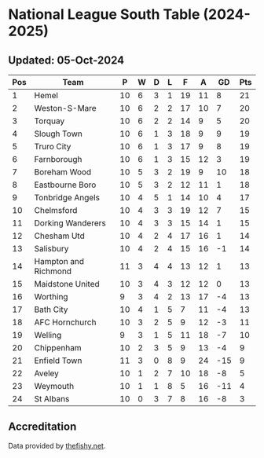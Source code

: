 # National League South Table (2024-2025)
## Updated: 05-Oct-2024

| Pos | Team | P | W | D | L | F | A | GD | Pts |
| --- | --- | --- | --- | --- | --- | --- | --- | --- | --- |
| 1 | Hemel | 10 | 6 | 3 | 1 | 19 | 11 | 8 | 21 |
| 2 | Weston-S-Mare | 10 | 6 | 2 | 2 | 17 | 10 | 7 | 20 |
| 3 | Torquay | 10 | 6 | 2 | 2 | 14 | 9 | 5 | 20 |
| 4 | Slough Town | 10 | 6 | 1 | 3 | 18 | 9 | 9 | 19 |
| 5 | Truro City | 10 | 6 | 1 | 3 | 17 | 9 | 8 | 19 |
| 6 | Farnborough | 10 | 6 | 1 | 3 | 15 | 12 | 3 | 19 |
| 7 | Boreham Wood | 10 | 5 | 3 | 2 | 19 | 9 | 10 | 18 |
| 8 | Eastbourne Boro | 10 | 5 | 3 | 2 | 12 | 11 | 1 | 18 |
| 9 | Tonbridge Angels | 10 | 4 | 5 | 1 | 14 | 10 | 4 | 17 |
| 10 | Chelmsford | 10 | 4 | 3 | 3 | 19 | 12 | 7 | 15 |
| 11 | Dorking Wanderers | 10 | 4 | 3 | 3 | 15 | 14 | 1 | 15 |
| 12 | Chesham Utd | 10 | 4 | 2 | 4 | 17 | 16 | 1 | 14 |
| 13 | Salisbury | 10 | 4 | 2 | 4 | 15 | 16 | -1 | 14 |
| 14 | Hampton and Richmond | 11 | 3 | 4 | 4 | 13 | 12 | 1 | 13 |
| 15 | Maidstone United | 10 | 3 | 4 | 3 | 12 | 12 | 0 | 13 |
| 16 | Worthing | 9 | 3 | 4 | 2 | 13 | 17 | -4 | 13 |
| 17 | Bath City | 10 | 4 | 1 | 5 | 7 | 11 | -4 | 13 |
| 18 | AFC Hornchurch | 10 | 3 | 2 | 5 | 9 | 12 | -3 | 11 |
| 19 | Welling | 9 | 3 | 1 | 5 | 11 | 18 | -7 | 10 |
| 20 | Chippenham | 10 | 2 | 3 | 5 | 9 | 13 | -4 | 9 |
| 21 | Enfield Town | 11 | 3 | 0 | 8 | 9 | 24 | -15 | 9 |
| 22 | Aveley | 10 | 1 | 2 | 7 | 10 | 18 | -8 | 5 |
| 23 | Weymouth | 10 | 1 | 1 | 8 | 5 | 16 | -11 | 4 |
| 24 | St Albans | 10 | 0 | 3 | 7 | 8 | 16 | -8 | 3 |

## Accreditation 

Data provided by [thefishy.net](https://www.thefishy.net/).